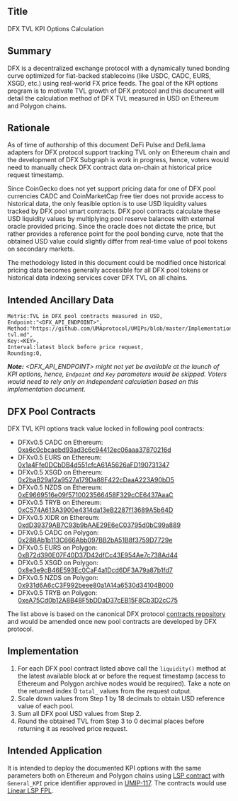 ## Title

DFX TVL KPI Options Calculation

## Summary

DFX is a decentralized exchange protocol with a dynamically tuned bonding curve optimized for fiat-backed stablecoins (like USDC, CADC, EURS, XSGD, etc.) using real-world FX price feeds. The goal of the KPI options program is to motivate TVL growth of DFX protocol and this document will detail the calculation method of DFX TVL measured in USD on Ethereum and Polygon chains.

## Rationale

As of time of authorship of this document DeFi Pulse and DefiLlama adapters for DFX protocol support tracking TVL only on Ethereum chain and the development of DFX Subgraph is work in progress, hence, voters would need to manually check DFX contract data on-chain at historical price request timestamp.

Since CoinGecko does not yet support pricing data for one of DFX pool currencies CADC and CoinMarketCap free tier does not provide access to historical data, the only feasible option is to use USD liquidity values tracked by DFX pool smart contracts. DFX pool contracts calculate these USD liquidity values by multiplying pool reserve balances with external oracle provided pricing. Since the oracle does not dictate the price, but rather provides a reference point for the pool bonding curve, note that the obtained USD value could slightly differ from real-time value of pool tokens on secondary markets.

The methodology listed in this document could be modified once historical pricing data becomes generally accessible for all DFX pool tokens or historical data indexing services cover DFX TVL on all chains.

## Intended Ancillary Data

```
Metric:TVL in DFX pool contracts measured in USD,
Endpoint:"<DFX_API_ENDPOINT>",
Method:"https://github.com/UMAprotocol/UMIPs/blob/master/Implementations/dfx-tvl.md",
Key:<KEY>,
Interval:latest block before price request,
Rounding:0,
```
***Note:** <DFX_API_ENDPOINT> might not yet be available at the launch of KPI options, hence, `Endpoint` and `Key` parameters would be skipped. Voters would need to rely only on independent calculation based on this implementation document.*

## DFX Pool  Contracts

DFX TVL KPI options track value locked in following pool contracts:
* DFXv0.5 CADC on Ethereum: [0xa6c0cbcaebd93ad3c6c94412ec06aaa37870216d](https://etherscan.io/address/0xa6c0cbcaebd93ad3c6c94412ec06aaa37870216d)
* DFXv0.5 EURS on Ethereum: [0x1a4Ffe0DCbDB4d551cfcA61A5626aFD190731347](https://etherscan.io/address/0x1a4Ffe0DCbDB4d551cfcA61A5626aFD190731347)
* DFXv0.5 XSGD on Ethereum: [0x2baB29a12a9527a179Da88F422cDaaA223A90bD5](https://etherscan.io/address/0x2baB29a12a9527a179Da88F422cDaaA223A90bD5)
* DFXv0.5 NZDS on Ethereum: [0xE9669516e09f5710023566458F329cCE6437AaaC](https://etherscan.io/address/0xE9669516e09f5710023566458F329cCE6437AaaC)
* DFXv0.5 TRYB on Ethereum: [0xC574A613A3900e4314da13eB2287f13689A5b64D](https://etherscan.io/address/0xC574A613A3900e4314da13eB2287f13689A5b64D)
* DFXv0.5 XIDR on Ethereum: [0xdD39379AB7C93b9bAAE29E6eC03795d0bC99a889](https://etherscan.io/address/0xdd39379ab7c93b9baae29e6ec03795d0bc99a889)
* DFXv0.5 CADC on Polygon: [0x288Ab1b113C666Abb097BB2bA51B8f3759D7729e](https://polygonscan.com/address/0x288Ab1b113C666Abb097BB2bA51B8f3759D7729e)
* DFXv0.5 EURS on Polygon: [0xB72d390E07F40D37D42dfCc43E954Ae7c738Ad44](https://polygonscan.com/address/0xB72d390E07F40D37D42dfCc43E954Ae7c738Ad44)
* DFXv0.5 XSGD on Polygon: [0x8e3e9cB46E593Ec0CaF4a1Dcd6DF3A79a87b1fd7](https://polygonscan.com/address/0x8e3e9cB46E593Ec0CaF4a1Dcd6DF3A79a87b1fd7)
* DFXv0.5 NZDS on Polygon: [0x931d6A6cC3F992beee80a1A14a6530d34104B000](https://polygonscan.com/address/0x931d6a6cc3f992beee80a1a14a6530d34104b000)
* DFXv0.5 TRYB on Polygon: [0xeA75Cd0b12A8B48F5bDDaD37cEB15F8Cb3D2cC75](https://polygonscan.com/address/0xea75cd0b12a8b48f5bddad37ceb15f8cb3d2cc75)

The list above is based on the canonical DFX protocol [contracts repository](https://github.com/dfx-finance/contracts/blob/main/README.md) and would be amended once new pool contracts are developed by DFX protocol.

## Implementation

 1. For each DFX pool contract listed above call the `liquidity()` method at the latest available block at or before the request timestamp (access to Ethereum and Polygon archive nodes would be required). Take a note on the returned index 0 `total_` values from the request output.
 2. Scale down values from Step 1 by 18 decimals to obtain USD reference value of each pool.
 3. Sum all DFX pool USD values from Step 2.
 4. Round the obtained TVL from Step 3 to 0 decimal places before returning it as resolved price request.

## Intended Application

It is intended to deploy the documented KPI options with the same parameters both on Ethereum and Polygon chains using [LSP contract](https://github.com/UMAprotocol/protocol/blob/master/packages/core/contracts/financial-templates/long-short-pair/LongShortPair.sol) with `General_KPI` price identifier approved in [UMIP-117](https://github.com/UMAprotocol/UMIPs/blob/master/UMIPs/umip-117.md). The contracts would use [Linear LSP FPL](https://github.com/UMAprotocol/protocol/blob/master/packages/core/contracts/financial-templates/common/financial-product-libraries/long-short-pair-libraries/LinearLongShortPairFinancialProductLibrary.sol).

